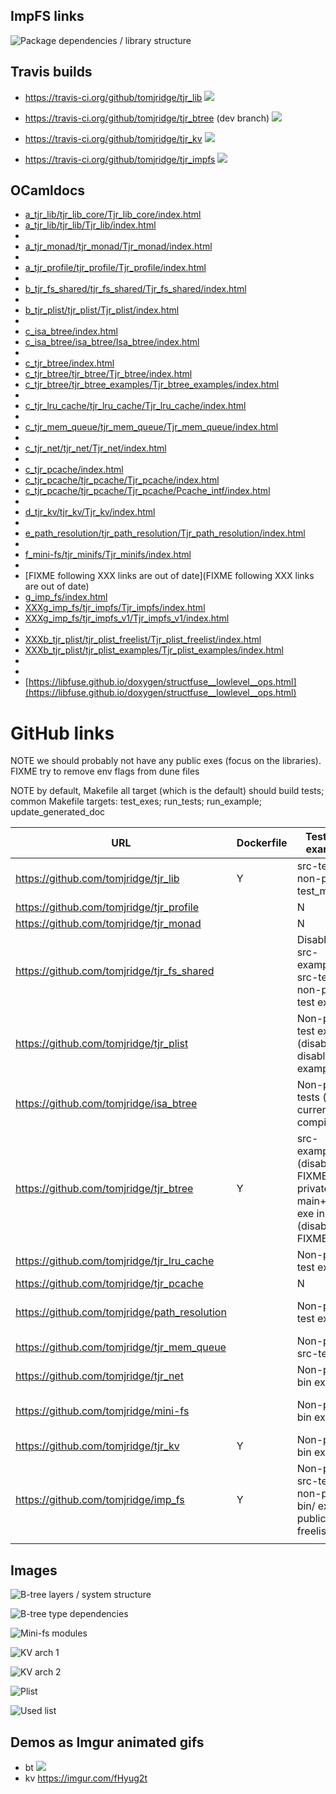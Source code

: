 
## ImpFS links

![Package dependencies / library structure](https://docs.google.com/drawings/d/e/2PACX-1vSqzipIxfOtcWhtSEqcBUpEKPVp1ALtHYyVVBldz7WNP3idcaQTY0iHoLBMf9n4vNMUjDvoIi_gr2gE/pub?w=1034&amp;h=520)


## Travis builds

* <https://travis-ci.org/github/tomjridge/tjr_lib>
![](https://travis-ci.org/tomjridge/tjr_lib.svg?branch=master)

* <https://travis-ci.org/github/tomjridge/tjr_btree> (dev branch)
![](https://travis-ci.org/tomjridge/tjr_btree.svg?branch=dev)

* <https://travis-ci.org/github/tomjridge/tjr_kv>
![](https://travis-ci.org/tomjridge/tjr_kv.svg?branch=master)

* <https://travis-ci.org/github/tomjridge/tjr_impfs>
![](https://travis-ci.org/tomjridge/tjr_impfs.svg?branch=master)


## OCamldocs

* [a_tjr_lib/tjr_lib_core/Tjr_lib_core/index.html](a_tjr_lib/tjr_lib_core/Tjr_lib_core/index.html)
* [a_tjr_lib/tjr_lib/Tjr_lib/index.html](a_tjr_lib/tjr_lib/Tjr_lib/index.html)
* 
* [a_tjr_monad/tjr_monad/Tjr_monad/index.html](a_tjr_monad/tjr_monad/Tjr_monad/index.html)
* 
* [a_tjr_profile/tjr_profile/Tjr_profile/index.html](a_tjr_profile/tjr_profile/Tjr_profile/index.html)
* 
* [b_tjr_fs_shared/tjr_fs_shared/Tjr_fs_shared/index.html](b_tjr_fs_shared/tjr_fs_shared/Tjr_fs_shared/index.html)
* 
* [b_tjr_plist/tjr_plist/Tjr_plist/index.html](b_tjr_plist/tjr_plist/Tjr_plist/index.html)
* 
* [c_isa_btree/index.html](c_isa_btree/index.html)
* [c_isa_btree/isa_btree/Isa_btree/index.html](c_isa_btree/isa_btree/Isa_btree/index.html)
* 
* [c_tjr_btree/index.html](c_tjr_btree/index.html)
* [c_tjr_btree/tjr_btree/Tjr_btree/index.html](c_tjr_btree/tjr_btree/Tjr_btree/index.html)
* [c_tjr_btree/tjr_btree_examples/Tjr_btree_examples/index.html](c_tjr_btree/tjr_btree_examples/Tjr_btree_examples/index.html)
* 
* [c_tjr_lru_cache/tjr_lru_cache/Tjr_lru_cache/index.html](c_tjr_lru_cache/tjr_lru_cache/Tjr_lru_cache/index.html)
* 
* [c_tjr_mem_queue/tjr_mem_queue/Tjr_mem_queue/index.html](c_tjr_mem_queue/tjr_mem_queue/Tjr_mem_queue/index.html)
* 
* [c_tjr_net/tjr_net/Tjr_net/index.html](c_tjr_net/tjr_net/Tjr_net/index.html)
* 
* [c_tjr_pcache/index.html](c_tjr_pcache/index.html)
* [c_tjr_pcache/tjr_pcache/Tjr_pcache/index.html](c_tjr_pcache/tjr_pcache/Tjr_pcache/index.html)
* [c_tjr_pcache/tjr_pcache/Tjr_pcache/Pcache_intf/index.html](c_tjr_pcache/tjr_pcache/Tjr_pcache/Pcache_intf/index.html)
* 
* [d_tjr_kv/tjr_kv/Tjr_kv/index.html](d_tjr_kv/tjr_kv/Tjr_kv/index.html)
* 
* [e_path_resolution/tjr_path_resolution/Tjr_path_resolution/index.html](e_path_resolution/tjr_path_resolution/Tjr_path_resolution/index.html)
* 
* [f_mini-fs/tjr_minifs/Tjr_minifs/index.html](f_mini-fs/tjr_minifs/Tjr_minifs/index.html)
* 
* [FIXME following XXX links are out of date](FIXME following XXX links are out of date)
* [g_imp_fs/index.html](g_imp_fs/index.html)
* [XXXg_imp_fs/tjr_impfs/Tjr_impfs/index.html](XXXg_imp_fs/tjr_impfs/Tjr_impfs/index.html)
* [XXXg_imp_fs/tjr_impfs_v1/Tjr_impfs_v1/index.html](XXXg_imp_fs/tjr_impfs_v1/Tjr_impfs_v1/index.html)
* []()
* [XXXb_tjr_plist/tjr_plist_freelist/Tjr_plist_freelist/index.html](XXXb_tjr_plist/tjr_plist_freelist/Tjr_plist_freelist/index.html)
* [XXXb_tjr_plist/tjr_plist_examples/Tjr_plist_examples/index.html](XXXb_tjr_plist/tjr_plist_examples/Tjr_plist_examples/index.html)
* []()
* 
* [https://libfuse.github.io/doxygen/structfuse__lowlevel__ops.html](https://libfuse.github.io/doxygen/structfuse__lowlevel__ops.html)

# GitHub links

NOTE we should probably not have any public exes (focus on the libraries). FIXME try to remove env flags from dune files

NOTE by default, Makefile all target (which is the default) should build tests; common Makefile targets: test_exes; run_tests; run_example; update_generated_doc



| URL                                          | Dockerfile | Tests and examples                                           | Notes                                       |
| -------------------------------------------- | ---------- | ------------------------------------------------------------ | ------------------------------------------- |
| <https://github.com/tomjridge/tjr_lib>       | Y          | src-test/ non-public test_main.exe                           | has docs/;                                  |
| <https://github.com/tomjridge/tjr_profile>     |            | N                                                            |                                             |
| <https://github.com/tomjridge/tjr_monad>       |            | N                                                            |                                             |
| <https://github.com/tomjridge/tjr_fs_shared>   |            | Disabled src-examples, src-test; non-public test exe         | docs/                                       |
| <https://github.com/tomjridge/tjr_plist>       |            | Non-public test exe (disabled); disabled src-examples        |                                             |
| <https://github.com/tomjridge/isa_btree>       |            | Non-public tests (not currently compiling)                   | docs/                                       |
| <https://github.com/tomjridge/tjr_btree>       | Y          | src-examples (disabled FIXME);  private main+test exe in bin/ (disabled FIXME) | dev branch                                  |
| <https://github.com/tomjridge/tjr_lru_cache>   |            | Non-public test exe                                          |                                             |
| <https://github.com/tomjridge/tjr_pcache>      |            | N                                                            |                                             |
| <https://github.com/tomjridge/path_resolution> |            | Non-public test exe                                          | docs/; FIXME rename to tjr_path_resolution? |
| <https://github.com/tomjridge/tjr_mem_queue>   |            | Non-public src-test exe                                      | docs/                                       |
| <https://github.com/tomjridge/tjr_net>         |            | Non-public bin exes                                          | docs/ dir                                   |
| <https://github.com/tomjridge/mini-fs>         |            | Non-public bin exes                                          | docs; FIXME rename to tjr_minifs            |
| <https://github.com/tomjridge/tjr_kv>          | Y          | Non-public bin exes                                          | docs/                                       |
| <https://github.com/tomjridge/imp_fs>          | Y          | Non-public src-test/ exe; non-public bin/ exes; public bin-freelist exe | docs/; FIXME rename to tjr_impfs?           |
|                                              |            |                                                              |                                             |




## Images

![B-tree layers / system structure](https://docs.google.com/drawings/d/e/2PACX-1vSbPmP9hfqwpYdJefrAYVY_7nSf6Mf5kzAXHYEaaAbw6cLwkWJH9GImYG_4KwKRDLOOjDGMvePbodwt/pub?w=1137&h=766)

![B-tree type dependencies](https://docs.google.com/drawings/d/e/2PACX-1vRpuIadu1YMpruLuyKu5ActBCj9IOfQFnUs6wL91uDpMAh_UG085rhdv5ePmu8IP4xC-TISFa3Tso9D/pub?w=940&amp;h=601)


![Mini-fs modules](https://docs.google.com/drawings/d/e/2PACX-1vQcYK7STiRj8bxZBFvkYaqQtsAXxCrjAKrfD2GV_uDuec5DmEY3qNq1Nbj_h-om3L1HHA5JY_RBd_uF/pub?w=953&amp;h=352)

![KV arch 1](https://docs.google.com/drawings/d/e/2PACX-1vSnTmJGnVDyxnrBZ_VOVZ7T0O9etqZa-BDPu-EPH9ziiNjY375TMgO-ENB9UO4e-HT3qmtbJKvFOFl0/pub?w=453&amp;h=373)

![KV arch 2](https://docs.google.com/drawings/d/e/2PACX-1vTIXhyNa7dovQYXuJXBMwPQZU99-x_tRdTIH3SkMUDyPwbL31zExWXauT2hO-eRIUcnGP3RVHiSHrjt/pub?w=557&amp;h=428)

![Plist](https://docs.google.com/drawings/d/e/2PACX-1vT1LGM8Sm7USD8LF_CGLUVZ270PK4vk5LcBrENxjcebpRUYq4jxPpgCTzNFsIS8TOgrcsVvcbZcNJ-M/pub?w=645&amp;h=345)

![Used list](https://docs.google.com/drawings/d/e/2PACX-1vR3nHzNU8Nl6nffcW2R8KoUcol1HcAMNoefBtt_gleyVKNtc_315MWHdWrX3ToPgKu6Btzni84mq7KI/pub?w=1284&amp;h=501)




## Demos as Imgur animated gifs

- bt ![](https://i.imgur.com/Cvumjbe.png)
- kv <https://imgur.com/fHyug2t>

